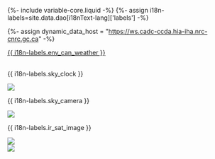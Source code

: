 {%- include variable-core.liquid -%}
{%- assign i18n-labels=site.data.dao[i18nText-lang]['labels'] -%}

{%- assign dynamic_data_host = "https://ws.cadc-ccda.hia-iha.nrc-cnrc.gc.ca" -%}

<div class="full-width">
	<div class="col-sm-12 panel panel-default">
		<div class="col-sm-6 panel-body brdr-rght">
            <a href="https://weather.gc.ca/city/pages/bc-85_metric_e.html">{{ i18n-labels.env_can_weather }}</a><br><br>
		</div>
		<div class="col-sm-6 panel-body brdr-lft">
			<p class="h3">{{ i18n-labels.sky_clock }}</p>
            <a href="https://cleardarksky.com/c/DomObBCkey.html"><img class="img-responsive" src="https://cleardarksky.com/c/DomObBCcs0.gif?1" /></a>
		</div>
	</div>
	<div class="col-sm-12 panel panel-default">
		<div class="col-sm-6 panel-body brdr-rght">
			<p class="h4">{{ i18n-labels.sky_camera }}</p>
			<a href="{{ dynamic_data_host }}/files/vault/DAO/Monitoring/skycamera.jpg"><img class="img-responsive" src="{{ dynamic_data_host }}/files/vault/DAO/Monitoring/skycamera.jpg" /></a>
		</div>
		<div class="col-sm-6 panel-body brdr-lft">
			<p class="h4">{{ i18n-labels.ir_sat_image }}</p>
			<a href="https://weather.gc.ca/satellite/satellite_anim_e.html?sat=goes&area=wcan&type=1070"><img class="img-responsive" src="https://weather.gc.ca/data/satellite/goes_wcan_1070_100.jpg" /></a>
		</div>
	</div>
	<div class="col-sm-12 panel panel-default">
		<div class="panel-body">
            <img class="img-responsive" src="{{ dynamic_data_host }}/files/vault/DAO/Monitoring/weatherStrip.png" />
		</div>
	</div>
</div>